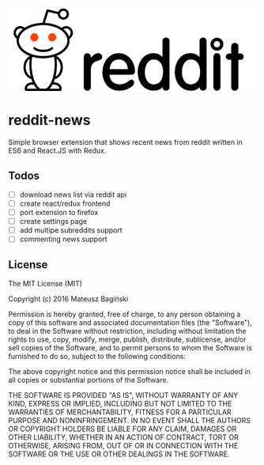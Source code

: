![Reddit logo](docs/reddit-logo.png?raw=true "Logo")

# reddit-news
Simple browser extension that shows recent news from reddit written in ES6 and React.JS with Redux.

## Todos
- [ ] download news list via reddit api
- [ ] create react/redux frontend
- [ ] port extension to firefox
- [ ] create settings page
- [ ] add multipe subreddits support
- [ ] commenting news support

## License
The MIT License (MIT)

Copyright (c) 2016 Mateusz Bagiński

Permission is hereby granted, free of charge, to any person obtaining a copy of this software and associated documentation files (the "Software"), to deal in the Software without restriction, including without limitation the rights to use, copy, modify, merge, publish, distribute, sublicense, and/or sell copies of the Software, and to permit persons to whom the Software is furnished to do so, subject to the following conditions:

The above copyright notice and this permission notice shall be included in all copies or substantial portions of the Software.

THE SOFTWARE IS PROVIDED "AS IS", WITHOUT WARRANTY OF ANY KIND, EXPRESS OR IMPLIED, INCLUDING BUT NOT LIMITED TO THE WARRANTIES OF MERCHANTABILITY, FITNESS FOR A PARTICULAR PURPOSE AND NONINFRINGEMENT. IN NO EVENT SHALL THE AUTHORS OR COPYRIGHT HOLDERS BE LIABLE FOR ANY CLAIM, DAMAGES OR OTHER LIABILITY, WHETHER IN AN ACTION OF CONTRACT, TORT OR OTHERWISE, ARISING FROM, OUT OF OR IN CONNECTION WITH THE SOFTWARE OR THE USE OR OTHER DEALINGS IN THE SOFTWARE.
